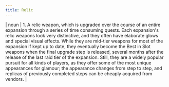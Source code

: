 ```yaml
---
title: Relic
---
```

| noun | 1.  	A relic weapon, which is upgraded over the course of an entire expansion through a series of time consuming quests. Each expansion's relic weapons look very distinctive, and they often have elaborate glows and special visual effects. While they are mid-tier weapons for most of the expansion if kept up to date, they eventually become the Best in Slot weapons when the final upgrade step is released, several months after the release of the last raid tier of the expansion. Still, they are a widely popular pursuit for all kinds of players, as they offer some of the most unique appearances for glamour; the appearance changes from step to step, and replicas of previously completed steps can be cheaply acquired from vendors.	|